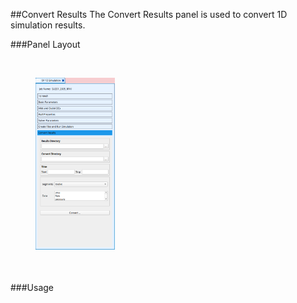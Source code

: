 
##Convert Results
The Convert Results panel is used to convert 1D simulation results. 

###Panel Layout

<br>
<figure>
  <img src="documentation/1d_simulation/tool/images/convert-results-panel.png" style="float: left; width: 30%; margin-right: 1%; margin-bottom: 0.5em;">
  <p style="clear: both;">
</figure>
<br>

###Usage 


